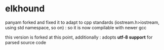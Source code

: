 elkhound
========

panyam forked and fixed it to adapt to cpp standards (iostream.h>iostream, using std namespace, so on) : 
so it is now compilable with newer gcc

this version is forked at this point, additionally : adopts <b>utf-8 support</b> for parsed source code


